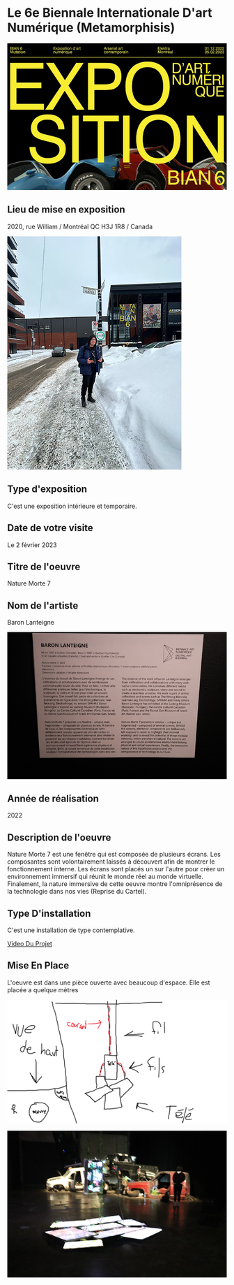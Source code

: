 # Le 6e Biennale Internationale D'art Numérique (Metamorphisis)
![affiche](https://github.com/Jxshvfx/H23_V13_inspirations_GONZALEZBARRERA/blob/main/BIAN/medias/biennale_affiche.jpg)

## Lieu de mise en exposition
2020, rue William / Montréal QC H3J 1R8 / Canada

![entrée](https://github.com/Jxshvfx/H23_V13_inspirations_GONZALEZBARRERA/blob/main/BIAN/medias/photo_entree_20230202.jpg)

## Type d'exposition
C'est une exposition intérieure et temporaire.

## Date de votre visite
Le 2 février 2023

## Titre de l'oeuvre
Nature Morte 7

## Nom de l'artiste
Baron Lanteigne

![cartel](https://github.com/Jxshvfx/H23_V13_inspirations_GONZALEZBARRERA/blob/main/BIAN/medias/cartel_info_20230202.jpg)

## Année de réalisation
2022

## Description de l'oeuvre
Nature Morte 7 est une fenêtre qui est composée de plusieurs écrans. Les composantes sont volontairement laissés à découvert afin de montrer le fonctionnement interne. Les écrans sont placés un sur l'autre pour créer un environnement immersif qui réunit le monde réel au monde virtuelle. Finalement, la nature immersive de cette oeuvre montre l'omniprésence de la technologie dans nos vies (Reprise du Cartel).

## Type D'installation
C'est une installation de type contemplative.

[Video Du Projet](https://vimeo.com/669257884)

## Mise En Place
L'oeuvre est dans une pièce ouverte avec beaucoup d'espace. Elle est placée a quelque mètres 

![plan](https://github.com/Jxshvfx/H23_V13_inspirations_GONZALEZBARRERA/blob/main/BIAN/medias/plan_oeuvre.png)

![piece](https://github.com/Jxshvfx/H23_V13_inspirations_GONZALEZBARRERA/blob/main/BIAN/medias/photo_oeuvre_piece_20230202.jpg)



